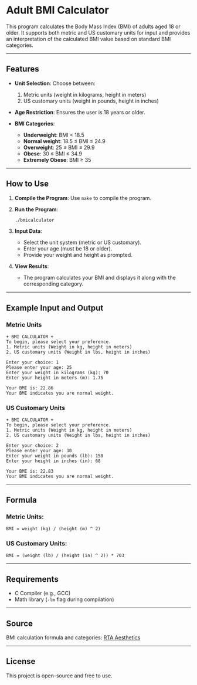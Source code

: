 # Adult BMI Calculator

This program calculates the Body Mass Index (BMI) of adults aged 18 or older. It supports both metric and US customary units for input and provides an interpretation of the calculated BMI value based on standard BMI categories.

---

## Features

- **Unit Selection**: Choose between:
  1. Metric units (weight in kilograms, height in meters)
  2. US customary units (weight in pounds, height in inches)

- **Age Restriction**: Ensures the user is 18 years or older.

- **BMI Categories**:
  - **Underweight**: BMI < 18.5
  - **Normal weight**: 18.5 ≤ BMI ≤ 24.9
  - **Overweight**: 25 ≤ BMI ≤ 29.9
  - **Obese**: 30 ≤ BMI ≤ 34.9
  - **Extremely Obese**: BMI ≥ 35

---

## How to Use

1. **Compile the Program**:
   Use `make` to compile the program.

2. **Run the Program**:
   ```bash
   ./bmicalculator
   ```

3. **Input Data**:
   - Select the unit system (metric or US customary).
   - Enter your age (must be 18 or older).
   - Provide your weight and height as prompted.

4. **View Results**:
   - The program calculates your BMI and displays it along with the corresponding category.

---

## Example Input and Output

### Metric Units
```
+ BMI CALCULATOR +
To begin, please select your preference.
1. Metric units (Weight in kg, height in meters)
2. US customary units (Weight in lbs, height in inches)

Enter your choice: 1
Please enter your age: 25
Enter your weight in kilograms (kg): 70
Enter your height in meters (m): 1.75

Your BMI is: 22.86
Your BMI indicates you are normal weight.
```

### US Customary Units
```
+ BMI CALCULATOR +
To begin, please select your preference.
1. Metric units (Weight in kg, height in meters)
2. US customary units (Weight in lbs, height in inches)

Enter your choice: 2
Please enter your age: 30
Enter your weight in pounds (lb): 150
Enter your height in inches (in): 68

Your BMI is: 22.83
Your BMI indicates you are normal weight.
```

---

## Formula

### Metric Units:
```
BMI = weight (kg) / (height (m) ^ 2)
```

### US Customary Units:
```
BMI = (weight (lb) / (height (in) ^ 2)) * 703
```

---

## Requirements

- C Compiler (e.g., GCC)
- Math library (`-lm` flag during compilation)

---

## Source

BMI calculation formula and categories: [RTA Aesthetics](https://rtaesthetics.co.uk/how-to-calculate-bmi/)

---

## License

This project is open-source and free to use.
